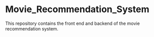 # Movie_Recommendation_System
This repository contains the front end and backend of the movie recommendation system.

